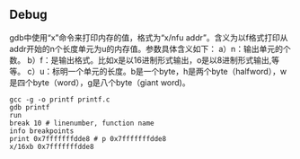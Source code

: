 ## Debug
gdb中使用“x”命令来打印内存的值，格式为“x/nfu addr”。含义为以f格式打印从addr开始的n个长度单元为u的内存值。参数具体含义如下：
a）n：输出单元的个数。
b）f：是输出格式。比如x是以16进制形式输出，o是以8进制形式输出,等等。
c）u：标明一个单元的长度。b是一个byte，h是两个byte（halfword），w是四个byte（word），g是八个byte（giant word)。
```shell
gcc -g -o printf printf.c
gdb printf
run
break 10 # linenumber, function name
info breakpoints
print 0x7fffffffdde8 # p 0x7fffffffdde8
x/16xb 0x7fffffffdde8
```